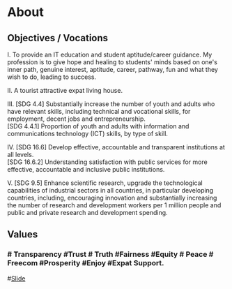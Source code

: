 # About

<!-- wp:paragraph -->

## Objectives / Vocations

<p> I. To provide an IT education and student aptitude/career guidance. My profession is to give hope and healing to students' minds based on one's inner path, genuine interest, aptitude, career, pathway, fun and what they wish to do, leading to success.
</p>
<p>
  II. A tourist attractive expat living house.
</p>
<p>
III. [SDG 4.4] Substantially increase the number of youth and adults
who have relevant skills, including technical and vocational skills, for
employment, decent jobs and entrepreneurship.
<br/>
[SDG 4.4.1] Proportion of youth and adults with information and communications technology (ICT) skills, by type of skill.
</p>
<p>
IV. [SDG 16.6] Develop effective, accountable and transparent institutions at all levels.
  <br/>
[SDG 16.6.2] Understanding satisfaction with public services for more effective, accountable and inclusive public institutions.
</p>
<p>
V. [SDG 9.5] Enhance scientific research, upgrade the technological capabilities of industrial sectors in all countries, in particular developing countries, including, encouraging innovation and substantially increasing the number of research and development workers per 1 million people and public and private research and development spending.
  <br/>
</p>

## Values

### # Transparency #Trust # Truth #Fairness #Equity # Peace # Freecom #Prosperity #Enjoy #Expat Support.

#[Slide](https://docs.google.com/presentation/d/e/2PACX-1vRp9X_mLGP7PEzpt6kMiHDW92IX6nPvgqW5uLVOlMVP_C7IxzrJCLLaj4pRuXcgnjb4llOD_BYifELK/pub?start=true&loop=false&delayms=60000)
